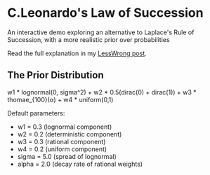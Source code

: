 # C.Leonardo's Law of Succession
An interactive demo exploring an alternative to Laplace's Rule of Succession, with a more realistic prior over probabilities

Read the full explanation in my [LessWrong post](https://www.lesswrong.com/posts/Gycja4SwB5T4qPW9k/rethinking-laplace-s-rule-of-succession).

## The Prior Distribution

w1 * lognormal(0, sigma^2) + w2 * 0.5(dirac(0) + dirac(1)) + w3 * thomae_{100}(α) + w4 * uniform(0,1)

Default parameters:
- w1 = 0.3 (lognormal component)
- w2 = 0.2 (deterministic component)
- w3 = 0.3 (rational component)
- w4 = 0.2 (uniform component)
- sigma = 5.0 (spread of lognormal)
- alpha = 2.0 (decay rate of rational weights)


